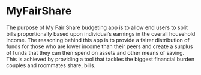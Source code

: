 # MyFairShare
The purpose of My Fair Share budgeting app is to allow end users to split bills proportionally based upon individual’s earnings in the overall household income. The reasoning behind this app is to provide a fairer distribution of funds for those who are lower income than their peers and create a surplus of funds that they can then spend on assets and other means of saving. This is achieved by providing a tool that tackles the biggest financial burden couples and roommates share, bills.
